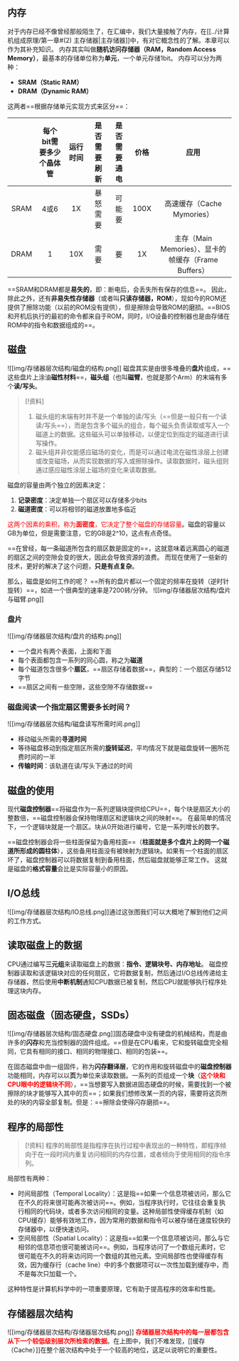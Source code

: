 ## 内存
对于内存已经不像曾经那般陌生了，在汇编中，我们大量接触了内存，在[[../计算机组成原理/第一章#(2) 主存储器|主存储器]]中，有对它概念性的了解。本章可以作为其补充知识。
内存其实叫做**随机访问存储器（RAM，Random Access Memory）**，最基本的存储单位称为**单元**，一个单元存储1bit。
内存可以分为两种：
- **SRAM（Static RAM）**
- **DRAM（Dynamic RAM）**

这两者==根据存储单元实现方式来区分==：

|      | 每个bit需要多少个晶体管 | 运行时间 | 是否需要刷新 | 是否需要通电 |  价格  |                   应用                    |
| :--: | :-----------: | :--: | :----: | :----: | :--: | :-------------------------------------: |
| SRAM |      4或6      |  1X  |  暴怒需要  |  可能要   | 100X |          高速缓存（Cache Mymories）           |
| DRAM |       1       | 10X  |   需要   |   要    |  1X  | 主存（Main Memories）、显卡的帧缓存（Frame Buffers） |

==SRAM和DRAM都是**易失的**，即：断电后，会丢失所有保存的信息==。
因此，除此之外，还有**非易失性存储器**（或者叫**只读存储器，ROM**），现如今的ROM还提供了擦除功能（以前的ROM没有提供），但是擦除会导致ROM的磨损。==BIOS和开机后执行的最初的命令都来自于ROM，同时，I/O设备的控制器也是由存储在ROM中的指令和数据组成的==。

## 磁盘
![[img/存储器层次结构/磁盘的结构.png]]
磁盘其实是由很多堆叠的**盘片**组成，==这些盘片上涂油**磁性材料**==，**磁头组**（也叫**磁臂**，也就是那个Arm）的末端有多个**读/写头**。
>[!资料]
>1. 磁头组的末端有时并不是一个单独的读/写头（==但是一般只有一个读读/写头==），而是包含多个磁头的组合，每个磁头负责读取或写入一个磁道上的数据。这些磁头可以单独移动，以便定位到指定的磁道进行读写操作。
>2. 磁头组并非仅能感应磁场的变化，而是可以通过电流在磁性涂层上创建或改变磁场，从而实现数据的写入或擦除操作。读取数据时，磁头组则通过感应磁性涂层上磁场的变化来读取数据。

磁盘的容量由两个独立的因素决定：
1. **记录密度**：决定单独一个扇区可以存储多少bits
2. **磁道密度**：可以将相邻的磁道放置地多临近

<font color="red">这两个因素的乘积，称为<b>面密度</b>，它决定了整个磁盘的存储容量</font>。磁盘的容量以GB为单位，但是需要注意，它的GB是2^10，这点有点奇怪。

==在曾经，每一条磁道所包含的扇区数是固定的==，这就意味着远离圆心的磁道的扇区之间的空隙会变的很大，因此会导致资源的浪费。
而现在使用了一些新的技术，更好的解决了这个问题，**只是有点复杂**。

那么，磁盘是如何工作的呢？
==所有的盘片都以一个固定的频率在旋转（逆时针旋转）==，如进一个很典型的速率是7200转/分钟。
![[img/存储器层次结构/盘片与磁臂.png]]

### 盘片
![[img/存储器层次结构/盘片的结构.png]]
- 一个盘片有两个表面，上面和下面
- 每个表面都包含一系列的同心圆，称之为**磁道**
- 每个磁道包含很多个**扇区**，==扇区存储着数据==，典型的：一个扇区存储512字节
- ==扇区之间有一些空隙，这些空隙不存储数据==

### 磁盘阅读一个指定扇区需要多长时间？
![[img/存储器层次结构/磁盘读写所需时间.png]]
- 移动磁头所需的**寻道时间**
- 等待磁盘移动到指定扇区所需的**旋转延迟**，平均情况下就是磁盘旋转一圈所花费时间的一半
- **传输时间**：该轨道在读/写头下通过的时间

## 磁盘的使用
现代**磁盘控制器**==将磁盘作为一系列逻辑块提供给CPU==，每个块是扇区大小的整数倍，==磁盘控制器会保持物理扇区和逻辑块之间的映射==。
在最简单的情况下，一个逻辑块就是一个扇区。块从0开始进行编号，它是一系列增长的数字。

==磁盘控制器会将一些柱面保留为备用柱面==（**柱面就是多个盘片上的同一个磁道所形成的圆柱体**），这些备用柱面没有被映射为逻辑块。如果有一个柱面的扇区坏了，磁盘控制器可以将数据复制到备用柱面，然后磁盘就能够正常工作。
这就是磁盘的**格式容量**会比是实际容量小的原因。

## I/O总线
![[img/存储器层次结构/IO总线.png]]通过这张图我们可以大概地了解到他们之间的工作方式。

## 读取磁盘上的数据
CPU通过编写**三元组**来读取磁盘上的数据：**指令、逻辑块号、内存地址**。
磁盘控制器读取和该逻辑块对应的任何扇区，它将数据复制，然后通过I/O总线传递给主存储器，然后使用**中断机制**通知CPU数据已被复制，然后CPU就能够执行程序处理这块内存。

## 固态磁盘（固态硬盘，SSDs）
![[img/存储器层次结构/固态硬盘.png]]固态硬盘中没有硬盘的机械结构，而是由许多的**闪存**和充当控制器的固件组成。==但是在CPU看来，它和旋转磁盘完全相同，它具有相同的接口、相同的物理接口、相同的包装==。

在固态磁盘中由一组固件，称为**闪存翻译层**，它的作用和旋转磁盘中的**磁盘控制器**功能相同，内存可以以**页**为单位来读取数据。一系列的页组成一个**块**（<font color="red"><b>这个块和CPU眼中的逻辑块不同</b></font>），==当想要写入数据进固态硬盘的时候，需要找到一个被擦除的块才能够写入其中的页==；如果我们想修改某一页的内容，需要将这页所处的块的内容全部复制。但是：==擦除会使得闪存磨损==。

## 程序的局部性
> [!资料]
> 程序的局部性是指程序在执行过程中表现出的一种特性，即程序倾向于在一段时间内重复访问相同的内存位置，或者倾向于使用相同的指令序列。

局部性有两种：
- 时间局部性（Temporal Locality）：这是指==如果一个信息项被访问，那么它在不久的将来很可能再次被访问==。例如，当程序执行时，它往往会重复执行相同的代码块，或者多次访问相同的变量。这种局部性使得缓存机制（如CPU缓存）能够有效地工作，因为常用的数据和指令可以被存储在速度较快的存储器中，以便快速访问。
- 空间局部性（Spatial Locality）：这是指==如果一个信息项被访问，那么与它相邻的信息项也很可能被访问==。例如，当程序访问了一个数组元素时，它很可能在不久的将来访问同一个数组的其他元素。空间局部性也使得缓存有效，因为缓存行（cache line）中的多个数据项可以一次性加载到缓存中，而不是每次只加载一个。

这种特性是计算机科学中的一项重要原理，它有助于提高程序的效率和性能。

## 存储器层次结构
![[img/存储器层次结构/存储器层次结构.png]]
<font color="red"><b>存储器层次结构中的每一层都包含从下一个较低级别层次所检索的数据</b></font>。在上图中，我们不难发现，[[缓存（Cache）]]在整个层次结构中处于一个较高的地位，这足以说明它的重要性。